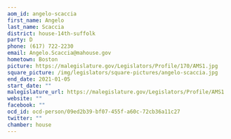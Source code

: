 ```yaml
---
aom_id: angelo-scaccia
first_name: Angelo
last_name: Scaccia
district: house-14th-suffolk
party: D
phone: (617) 722-2230
email: Angelo.Scaccia@mahouse.gov
hometown: Boston
picture: https://malegislature.gov/Legislators/Profile/170/AMS1.jpg
square_picture: /img/legislators/square-pictures/angelo-scaccia.jpg
end_date: 2021-01-05
start_date: ""
malegislature_url: https://malegislature.gov/Legislators/Profile/AMS1
website: ""
facebook: ""
ocd_id: ocd-person/09ed2b39-bf07-455f-a60c-72cb36a11c27
twitter: ""
chamber: house
---
```

